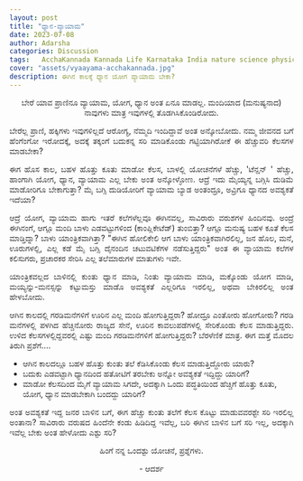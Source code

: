 ```yaml
---
layout: post
title: "ಧ್ಯಾನ-ವ್ಯಾಯಾಮ"
date: 2023-07-08
author: Adarsha
categories: Discussion
tags:	AcchaKannada Kannada Life Karnataka India nature science physics research analogy biology yoga exercise dhyaana meditation
cover: "assets/vyaayama-acchakannada.jpg"
description: ಈಗಿನ ಕಾಲಕ್ಕೆ ಧ್ಯಾನ ಯೋಗ ವ್ಯಾಯಾಮ ಬೇಕಾ?
---
```


<p align = "center"> ಬೇರೆ ಯಾವ ಪ್ರಾಣಿನೂ ವ್ಯಾಯಾಮ, ಯೋಗ, ಧ್ಯಾನ ಅಂತ ಏನೂ ಮಾಡಲ್ಲ.
  ಮಂದಿಯಾದ (ಮನುಷ್ಯನಾದ) ನಾವುಗಳು ಮಾತ್ರ ಇವುಗಳಲ್ಲಿ ತೊಡಗಿಸಿಕೊಂಡಿರೋದು. </p>
<p align = "justify"> ಬೇರೆಲ್ಲ ಪ್ರಾಣಿ, ಹಕ್ಕಿಗಳು ಇವುಗಳಿಲ್ಲದೆ ಆರೋಗ್ಯ, ನೆಮ್ಮದಿ ಇಂದಿದ್ದಾವೆ ಅಂತ ಅನ್ಕೋಬೋದು. 
ನಮ್ಮ ಜೀವನದ ಬಗೆ ಹೆಂಗೆಂಗೋ ಇರೋದಕ್ಕೆ, ಅದಕ್ಕೆ ತಕ್ಕಂಗೆ ಬದುಕನ್ನ ಸರಿ ಮಾಡಿಕೊಂಡು ಗಟ್ಟಿಯಾಗಿರೋಕೆ ಈ ಹೆಚ್ಚುವರಿ ಕೆಲಸಗಳ ಮಾಡಬೇಕಾ? </p>

<p align = "justify"> ಈಗ ಹೊಸ ಕಾಲ, ಬಹಳ ಹೊತ್ತು ಕೂತು ಮಾಡೋ ಕೆಲಸ, ಬಾಳಲ್ಲಿ ಯೋಚನೆಗಳೆ ಹೆಚ್ಚು, 'ಟೆನ್ಷನ್ ' ಹೆಚ್ಚು, ಹಾಂಗಾಗಿ ಯೋಗ, ಧ್ಯಾನ, ವ್ಯಾಯಾಮ ಎಲ್ಲ ಬೇಕು ಅಂತ ಅನ್ಕೋಳ್ಳೋಣ. 
ಆದ್ರೆ ಇದು ಮೈಯ್ಯನ್ನ ಬಗ್ಗಿಸಿ ದುಡಿಮೆ ಮಾಡೋರಿಗೂ ಬೇಕಾಗುತ್ತಾ? ಮೈ ಬಗ್ಸಿ ದುಡಿಯೋರಿಗೆ ವ್ಯಾಯಾಮ ಬ್ಯಾಡ ಅಂತಂದ್ರೂ, ಅವ್ರಿಗೂ ಧ್ಯಾನದ ಅವಶ್ಯಕತೆ ಇದೆಯಾ? </p>

<p align = "justify"> ಆದ್ರೆ ಯೋಗ, ವ್ಯಾಯಾಮ ಹಾಗು ಇತರೆ ಕಲೆಗಳೆಲ್ಲವೂ ಈಗಿನವಲ್ಲ, ಸಾವಿರಾರು ವರುಶಗಳ ಹಿಂದಿನವು. 
ಅಂದ್ರೆ ಈಗಿನಂಗೆ, ಆಗ್ಲೂ ಮಂದಿ ಬಾಳು ಎಡವಟ್ಟುಗಳಿಂದ (ಕಾಂಪ್ಲಿಕೇಟೆಡ್) ತುಂಬಿತ್ತಾ? ಆಗ್ಲೂ ಮನುಷ್ಯ ಬಹಳ ಕೂತೆ ಕೆಲಸ ಮಾಡ್ತಿದ್ನಾ? ಬಾಳು ಯಾಂತ್ರಿಕವಾಗಿತ್ತಾ?
"ಈಗಿನ ಹೋಲಿಕೇಲಿ ಆಗ ಬಾಳು ಯಾಂತ್ರಿಕವಾಗಿರಲಿಲ್ಲ, ಜನ ಹೊಲ, ಮನೆ, ಊರುಗಳಲ್ಲಿ, ಎಲ್ಲ ಕಡೆ ಮೈ ಬಗ್ಸಿ ದೈನಂದಿನ ಚಟುವಟಿಕೆಗಳ ನಡೆಸುತ್ತಿದ್ದರು" ಅಂತ ಈ ವ್ಯಾಯಾಮ ಕಲೆಗಳ ಕಲಿಸುಗರು, ಪ್ರಚಾರಕರ ಸೇರಿಸಿ ಎಲ್ಲ ತಲೆಮಾರುಗಳ ಮಾತುಗಳು ಇವೇ. </p>

<p align = "justify"> ಯಾಂತ್ರಿಕವಲ್ಲದ ಬಾಳಿನಲ್ಲಿ ಕುಂತು ಧ್ಯಾನ ಮಾಡಿ, ನಿಂತು ವ್ಯಾಯಾಮ ಮಾಡಿ, ಮಕ್ಕೊಂಡು ಯೋಗ ಮಾಡಿ, ಮಯ್ಯನ್ನು-ಮನಸ್ಸನ್ನು 
ಕಟ್ಟುಮಸ್ತು ಮಾಡೊ ಅವಶ್ಯಕತೆ ಎಲ್ಲರಿಗೂ ಇರಲಿಲ್ಲ, ಅಥವಾ ಬೇಕಿರಲಿಲ್ಲ ಅಂತ ಹೇಳಬೋದು. </p>

<p align = "justify"> ಆಗಿನ ಕಾಲದಲ್ಲಿ ಗರಡಿಮನೆಗಳಿಗೆ ಊರಿನ ಎಲ್ಲ ಮಂದಿ ಹೋಗುತ್ತಿದ್ದರಾ? ಹೋದ್ರೂ ಎಂತೋರು ಹೋಗೋರು? 
ಗರಡಿ ಮನೆಗಳಲ್ಲಿ ಪಳಗಿದ ಹೆಚ್ಚಿನೋರು ರಾಜ್ಯದ ಸೇನೆ, ಊರಿನ ಕಾವಲುಪಡೆಗಳಲ್ಲಿ ಸೇರಿಕೊಂಡು ಕೆಲಸ ಮಾಡುತ್ತಿದ್ದರು. 
ಉಳಿದ ಕೆಲಸಗಳಲ್ಲಿದ್ದವರಲ್ಲಿ ಎಷ್ಟು ಮಂದಿ ಗರಡಿಮನೆಗಳಿಗೆ ಹೋಗುತ್ತಿದ್ದರು? ಬೆರಳೆಣಿಕೆ ಮಾತ್ರ. 
   ಈಗ ಮತ್ತೆ ಮೊದಲ ತಿರುಗಿ ಪ್ರಶೆಗೆ.... </p>

<p align = "justify"> <ul>
  <li> ಆಗಿನ ಕಾಲದಲ್ಲೂ ಬಹಳ ಹೊತ್ತು ಕುಂತು ತಲೆ ಕೆಡಿಸಿಕೊಂಡು ಕೆಲಸ ಮಾಡುತ್ತಿದ್ದೋರು ಯಾರು? </li>
  <li> ಬದುಕು ಎಡವಟ್ಟಾಗಿ ಧ್ಯಾನದಿಂದ ಹತೋಟಿಗೆ ತರಬೇಕು ಅನ್ನೋ ಅವಶ್ಯಕತೆ ಇದ್ದಿದ್ದು ಯಾರಿಗೆ? </li>
  <li> ಮಾಡೋ ಕೆಲಸದಿಂದ ಮೈಗೆ ವ್ಯಾಯಾಮ ಸಿಗದೇ, ಅದಕ್ಕಾಗಿ ಒಂದು ಪದ್ಧತಿಯಿಂದ ಹೆಚ್ಚಿಗೆ ಹೊತ್ತು ಕೂತು, ಯೋಗ, ಧ್ಯಾನ ಮಾಡಬೇಕಾಗಿ ಬಂದದ್ದು ಯಾರಿಗೆ? </li>
</ul> 
</p>

<p align = "justify"> ಅಂತ ಅವಶ್ಯಕತೆ ಇದ್ದ ಜನರ ಬಾಳಿನ ಬಗೆ, ಈಗ ಹೆಚ್ಚು ಕುಂತು ತಲೆಗೆ ಕೆಲಸ ಕೊಟ್ಟು ಮಾಡುವವರಶ್ಟೇ ಸರಿ ಇರಲಿಲ್ಲ ಅಂತಾನಾ?
ಸಾವಿರಾರು ವರುಷದ ಹಿಂದೆನೇ ಕಂಡು ಹಿಡಿದಿದ್ದ ಇವೆಲ್ಲ, ಬರಿ ಈಗಿನ ಬಾಳಿನ ಬಗೆ ಸರಿ ಇಲ್ಲ, ಅದಕ್ಕಾಗಿ ಇವೆಲ್ಲ ಬೇಕು ಅಂತ ಹೇಳೋದು ಎಶ್ಟು  ಸರಿ? </p>

<p align = "center"> ಹಿಂಗೆ ನನ್ನ ಒಂದಶ್ಟು  ಯೋಚನೆ, ಪ್ರಶ್ನೆಗಳು. </p>
<p align = "center"> - ಆದರ್ಶ </p>
